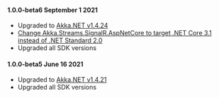 #### 1.0.0-beta6 September 1 2021 ####
* Upgraded to [Akka.NET v1.4.24](https://github.com/akkadotnet/akka.net/releases/tag/1.4.24)
* [Change Akka.Streams.SignalR.AspNetCore to target .NET Core 3.1 instead of .NET Standard 2.0](https://github.com/akkadotnet/Alpakka/pull/639)
* Upgraded all SDK versions

#### 1.0.0-beta5 June 16 2021 ####
* Upgraded to [Akka.NET v1.4.21](https://github.com/akkadotnet/akka.net/releases/tag/1.4.21)
* Upgraded all SDK versions
